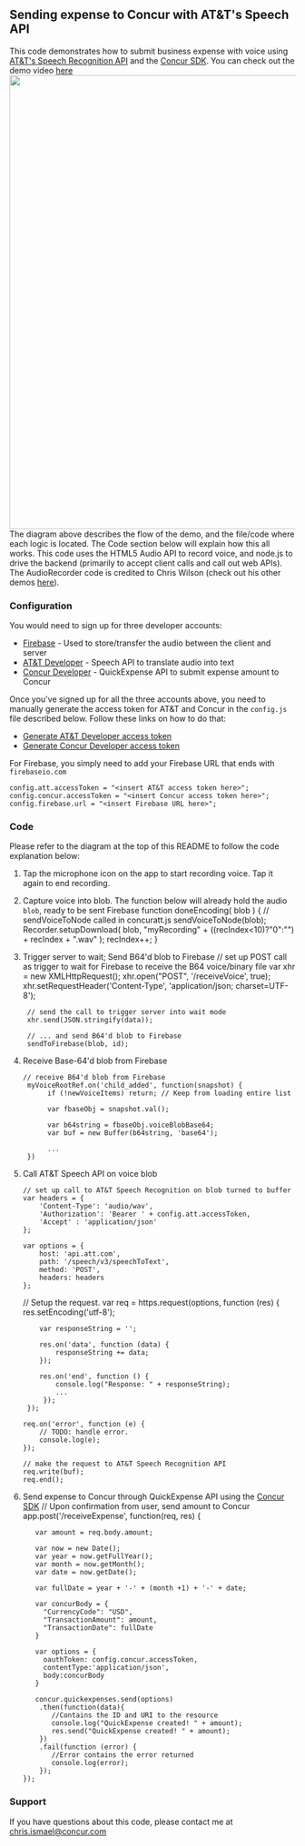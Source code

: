 ## Sending expense to Concur with AT&T's Speech API
This code demonstrates how to submit business expense with voice using [AT&T's Speech Recognition API](http://developer.att.com/apis/speech) and the [Concur SDK](https://github.com/concur/concur-platform-sdk-js).  You can check out the demo video [here](https://www.youtube.com/watch?v=SR7ZqeG38ZM)
<img src="https://jfqcza.bn1301.livefilestore.com/y2pAadkatL5OnCjt3D6gJvJz_-T2YbRGnxNv7gW-TWIxHufH0-PhJm8MpoTto1beuZLmE01iZ-PNNWz7z3JmQCvFBVkh8m2msnskbuXofQppGc/ConcurATTdiagram.PNG?psid=1" width="800px" />
The diagram above describes the flow of the demo, and the file/code where each logic is located.  The Code section below will explain how this all works. This code uses the HTML5 Audio API to record voice, and node.js to drive the backend (primarily to accept client calls and call out web APIs). The AudioRecorder code is credited to Chris Wilson (check out his other demos [here](http://webaudiodemos.appspot.com/)).

### Configuration 
You would need to sign up for three developer accounts:
- [Firebase](https://www.firebase.com/signup/) - Used to store/transfer the audio between the client and server
- [AT&T Developer](https://developer.att.com/developer/flow/apiPlaygroundFlow.do?execution=e1s1) - Speech API to translate audio into text
- [Concur Developer](https://developer.concur.com/register) - QuickExpense API to submit expense amount to Concur

Once you've signed up for all the three accounts above, you need to manually generate the access token for AT&T and Concur in the `config.js` file described below.  Follow these links on how to do that:
- [Generate AT&T Developer access token](http://developer.att.com/apis/speech/docs)
- [Generate Concur Developer access token](https://developer.concur.com/oauth-20/native-flow)

For Firebase, you simply need to add your Firebase URL that ends with `firebaseio.com`

    config.att.accessToken = "<insert AT&T access token here>";
    config.concur.accessToken = "<insert Concur access token here>";
    config.firebase.url = "<insert Firebase URL here>";

### Code
Please refer to the diagram at the top of this README to follow the code explanation below:
1. Tap the microphone icon on the app to start recording voice. Tap it again to end recording.
2. Capture voice into blob.  The function below will already hold the audio `blob`, ready to be sent Firebase
       function doneEncoding( blob ) {
	      // sendVoiceToNode called in concuratt.js
	      sendVoiceToNode(blob);
          Recorder.setupDownload( blob, "myRecording" + ((recIndex<10)?"0":"") + recIndex + ".wav" );
          recIndex++;
        }
3. Trigger server to wait; Send B64'd blob to Firebase
        // set up POST call as trigger to wait for Firebase to receive the B64 voice/binary file
	    var xhr = new XMLHttpRequest();
	    xhr.open("POST", '/receiveVoice', true);
	    xhr.setRequestHeader('Content-Type', 'application/json; charset=UTF-8');

	    // send the call to trigger server into wait mode
	    xhr.send(JSON.stringify(data));

	    // ... and send B64'd blob to Firebase
	    sendToFirebase(blob, id);
4. Receive Base-64'd  blob from Firebase

       // receive B64'd blob from Firebase
        myVoiceRootRef.on('child_added', function(snapshot) {
	         if (!newVoiceItems) return; // Keep from loading entire list

	         var fbaseObj = snapshot.val();

	         var b64string = fbaseObj.voiceBlobBase64;
	         var buf = new Buffer(b64string, 'base64');
	         
	         ...
	    })
	    
5. Call AT&T Speech API on voice blob

	   // set up call to AT&T Speech Recognition on blob turned to buffer
	   var headers = {
		   'Content-Type': 'audio/wav',
		   'Authorization': 'Bearer ' + config.att.accessToken,
		   'Accept' : 'application/json'
	   };

	   var options = {
		   host: 'api.att.com',
		   path: '/speech/v3/speechToText',
		   method: 'POST',
		   headers: headers
       };

 	  // Setup the request.
	   var req = https.request(options, function (res) {
		   res.setEncoding('utf-8');

		   var responseString = '';

		   res.on('data', function (data) {
			   responseString += data;
		   });

		   res.on('end', function () {
			   console.log("Response: " + responseString);
			   ...
		    });
		});
		
	   req.on('error', function (e) {
		   // TODO: handle error.
		   console.log(e);
	   });

	   // make the request to AT&T Speech Recognition API
	   req.write(buf);
	   req.end();		
6. Send expense to Concur through QuickExpense API using the [Concur SDK](https://github.com/concur/concur-platform-sdk-js)
       // Upon confirmation from user, send amount to Concur
       app.post('/receiveExpense', function(req, res) {

	      var amount = req.body.amount;

          var now = new Date();
          var year = now.getFullYear();
	      var month = now.getMonth();
	      var date = now.getDate();

	      var fullDate = year + '-' + (month +1) + '-' + date;

	      var concurBody = {
		    "CurrencyCode": "USD",
		    "TransactionAmount": amount,
		    "TransactionDate": fullDate
	      }

	      var options = {
		    oauthToken: config.concur.accessToken,
		    contentType:'application/json',
		    body:concurBody
	      }

	      concur.quickexpenses.send(options)
	       .then(function(data){
		      //Contains the ID and URI to the resource
		      console.log("QuickExpense created! " + amount);
		      res.send("QuickExpense created! " + amount);
	       })
	       .fail(function (error) {
		      //Error contains the error returned
		      console.log(error);
	       });
       });

### Support
If you have questions about this code, please contact me at chris.ismael@concur.com 
